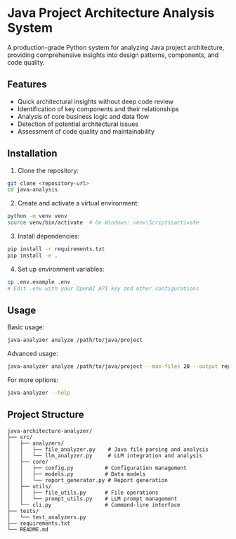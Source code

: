 # Java Project Architecture Analysis System

A production-grade Python system for analyzing Java project architecture, providing comprehensive insights into design patterns, components, and code quality.

## Features

- Quick architectural insights without deep code review
- Identification of key components and their relationships
- Analysis of core business logic and data flow
- Detection of potential architectural issues
- Assessment of code quality and maintainability

## Installation

1. Clone the repository:
```bash
git clone <repository-url>
cd java-analysis
```

2. Create and activate a virtual environment:
```bash
python -m venv venv
source venv/bin/activate  # On Windows: venv\Scripts\activate
```

3. Install dependencies:
```bash
pip install -r requirements.txt
pip install -e .
```

4. Set up environment variables:
```bash
cp .env.example .env
# Edit .env with your OpenAI API key and other configurations
```

## Usage

Basic usage:
```bash
java-analyzer analyze /path/to/java/project
```

Advanced usage:
```bash
java-analyzer analyze /path/to/java/project --max-files 20 --output report.md --verbose
```

For more options:
```bash
java-analyzer --help
```

## Project Structure

```
java-architecture-analyzer/
├── src/
│   ├── analyzers/
│   │   ├── file_analyzer.py    # Java file parsing and analysis
│   │   └── llm_analyzer.py     # LLM integration and analysis
│   ├── core/
│   │   ├── config.py          # Configuration management
│   │   ├── models.py          # Data models
│   │   └── report_generator.py # Report generation
│   ├── utils/
│   │   ├── file_utils.py      # File operations
│   │   └── prompt_utils.py    # LLM prompt management
│   └── cli.py                 # Command-line interface
├── tests/
│   └── test_analyzers.py
├── requirements.txt
└── README.md
```
